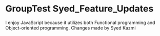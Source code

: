 # GroupTest Syed_Feature_Updates

I enjoy JavaScript because it utilizes both Functional programming and Object-oriented programming.
Changes made by Syed Kazmi
